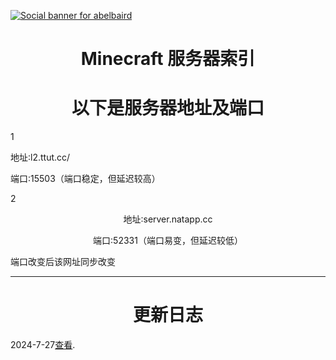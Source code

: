 [![Social banner for
abelbaird](https://github.com/abelbaird/medium/blob/main/svg-gobbler.svg)](https://github.com/Pjp2064/Pjp2064/blob/ded4102f6abbe4e9f12504848f3acdb8c3f6505a/README.md)
<h1 align='center'> Minecraft   服务器索引</h1>
<p align='center'>

</p>
<h1 align='center'>以下是服务器地址及端口</h1>

<p align='center1'>1</p>

<p align='center1'>地址∶l2.ttut.cc/</p>
<p align='center1'>端口∶15503（端口稳定，但延迟较高）</p>
<p align='center1'>2</p>
<p align='center'>地址∶server.natapp.cc</p>
<p align='center'>端口∶52331（端口易变，但延迟较低）</p>
<p>端口改变后该网址同步改变</p>
<hr>
<h1 align='center'>更新日志</h1>
<p>2024-7-27<a href="https://xn--kbtz0ztjtvlp.com/">查看</a>.</P>
